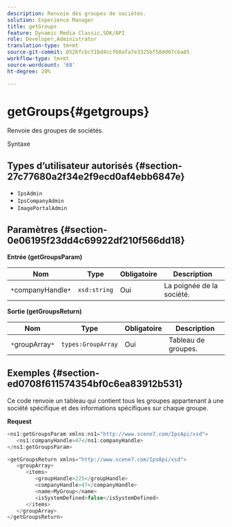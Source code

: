 ```yaml
---
description: Renvoie des groupes de sociétés.
solution: Experience Manager
title: getGroups
feature: Dynamic Media Classic,SDK/API
role: Developer,Administrator
translation-type: tm+mt
source-git-commit: 052bfcbcf1bd4ccf60afa7e3325bf58dd07cba85
workflow-type: tm+mt
source-wordcount: '68'
ht-degree: 20%

---
```



# getGroups{#getgroups}

Renvoie des groupes de sociétés.

Syntaxe

## Types d’utilisateur autorisés {#section-27c77680a2f34e2f9ecd0af4ebb6847e}

* `IpsAdmin`
* `IpsCompanyAdmin`
* `ImagePortalAdmin`

## Paramètres {#section-0e06195f23dd4c69922df210f566dd18}

**Entrée (getGroupsParam)**

| Nom | Type | Obligatoire | Description |
|---|---|---|---|
| `*`companyHandle`*` | `xsd:string` | Oui | La poignée de la société. |

**Sortie (getGroupsReturn)**

| Nom | Type | Obligatoire | Description |
|---|---|---|---|
| `*`groupArray`*` | `types:GroupArray` | Oui | Tableau de groupes. |

## Exemples {#section-ed0708f611574354bf0c6ea83912b531}

Ce code renvoie un tableau qui contient tous les groupes appartenant à une société spécifique et des informations spécifiques sur chaque groupe.

**Request**

```java
<ns1:getGroupsParam xmlns:ns1="http://www.scene7.com/IpsApi/xsd">
   <ns1:companyHandle>47</ns1:companyHandle>
</ns1:getGroupsParam>
```

```java
<getGroupsReturn xmlns="http://www.scene7.com/IpsApi/xsd">
   <groupArray>
      <items>
         <groupHandle>225</groupHandle>
         <companyHandle>47</companyHandle>
         <name>MyGroup</name>
         <isSystemDefined>false</isSystemDefined>
      </items>
   </groupArray>
</getGroupsReturn>
```

